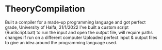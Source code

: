 # TheoryCompilation
Built a compiler for a made-up programming language and got perfect grade, University of Haifa, 31/1/2022
I've built a custom script (RunScript.bat) to run the input and open the output file, will require paths changes if run on a different computer
Uploaded perfect input & output files to give an idea around the programming language used.


